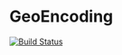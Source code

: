# GeoEncoding

[![Build Status](https://travis-ci.org/NyanWinKyaw/GeoEncoding.svg?branch=master)](https://travis-ci.org/NyanWinKyaw/GeoEncoding)
